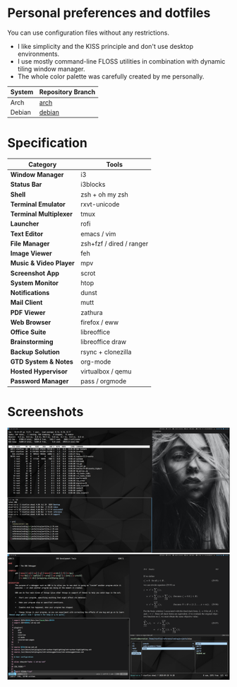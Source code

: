 # Personal preferences and dotfiles

You can use configuration files without any restrictions.

- I like simplicity and the KISS principle and don't use desktop environments.
- I use mostly command-line FLOSS utilities in combination with dynamic tiling window manager.
- The whole color palette was carefully created by me personally.

| System      | Repository Branch                                                      |
|-------------|------------------------------------------------------------------------|
| Arch        | [arch](https://github.com/ctznfive/ctznfive-dotfiles/tree/arch)        |
| Debian      | [debian](https://github.com/ctznfive/ctznfive-dotfiles/tree/debian)    |


# Specification
 Category                  | Tools                                                                                                      |
| ------------------------ | ---------------------------------------------------------------------------------------------------------------------- |
| **Window Manager**       | i3																						|
| **Status Bar**           | i3blocks																						|
| **Shell**                | zsh + oh my zsh                                                                                                        |
| **Terminal Emulator**    | rxvt-unicode                                                              				|
| **Terminal Multiplexer** | tmux                                                              				|
| **Launcher**             | rofi                                                                            |
| **Text Editor**          | emacs / vim                                                                                                      |
| **File Manager**		       | zsh+fzf / dired / ranger                                                                                          |
| **Image Viewer**         | feh                                                                 |    
| **Music & Video Player** | mpv                                                                                                   |
| **Screenshot App**       | scrot                                                    |
| **System Monitor**       | htop                                                                                                                   |
| **Notifications**         | dunst                    										                             |
| **Mail Client**          | mutt                    										                             |
| **PDF Viewer**           | zathura                    										                             |
| **Web Browser**          | firefox / eww                 										                             |
| **Office Suite**           | libreoffice                     										                             |
| **Brainstorming**        | libreoffice draw                    										                             |
| **Backup Solution**      | rsync + clonezilla                    										                             |
| **GTD System & Notes**   | org-mode                    										                             |
| **Hosted Hypervisor**   | virtualbox / qemu  |
| **Password Manager**   | pass / orgmode  |


# Screenshots
![screen1](screen1.png)
![screen2](screen2.png)
